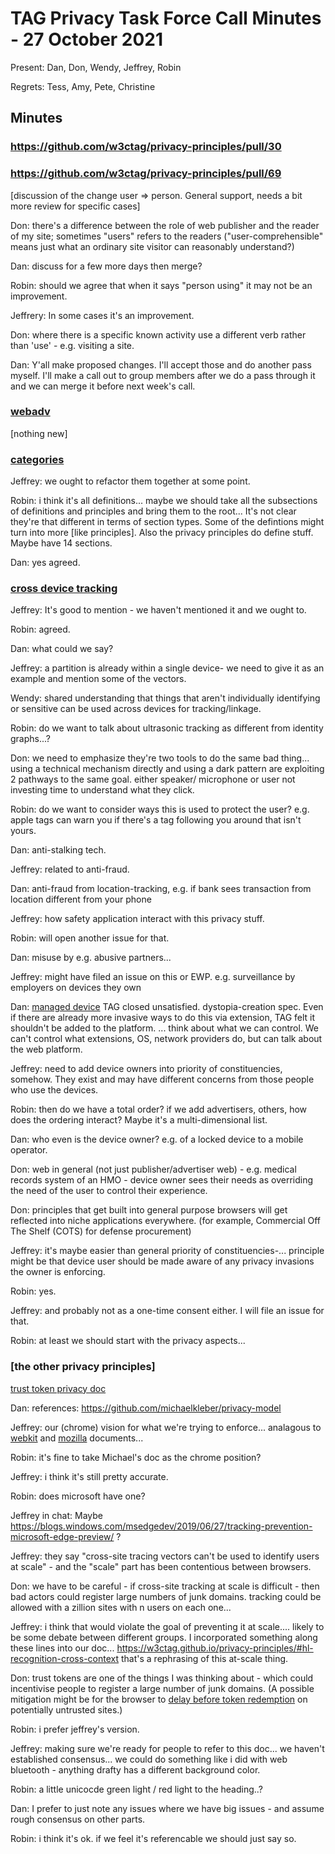 # TAG Privacy Task Force Call Minutes - 27 October 2021

Present: Dan, Don, Wendy, Jeffrey, Robin

Regrets: Tess, Amy, Pete, Christine

## Minutes

### https://github.com/w3ctag/privacy-principles/pull/30

### https://github.com/w3ctag/privacy-principles/pull/69
[discussion of the change user => person. General support, needs a bit more review for specific cases]

Don: there's a difference between the role of web publisher and the reader of my site; sometimes "users" refers to the readers ("user-comprehensible" means just what an ordinary site visitor can reasonably understand?)

Dan: discuss for a few more days then merge? 

Robin: should we agree that when it says "person using" it may not be an improvement.

Jeffrery: In some cases it's an improvement.

Don: where there is a specific known activity use a different verb rather than 'use' - e.g. visiting a site.

Dan: Y'all make proposed changes. I'll accept those and do another pass myself. I'll make a call out to group members after we do a pass through it and we can merge it before next week's call.

### [webadv](https://github.com/w3ctag/privacy-principles/issues/61)

[nothing new]

### [categories](https://github.com/w3ctag/privacy-principles/issues/70)

Jeffrey: we ought to refactor them together at some point.

Robin: i think it's all definitions... maybe we should take all the subsections of definitions and principles and bring them to the root... It's not clear they're that different in terms of section types.  Some of the defintions might turn into more [like principles].   Also the privacy principles do define stuff.  Maybe have 14 sections.

Dan: yes agreed.

### [cross device tracking](https://github.com/w3ctag/privacy-principles/issues/71)

Jeffrey: It's good to mention - we haven't mentioned it and we ought to.

Robin: agreed.

Dan: what could we say?

Jeffrey: a partition is already within a single device- we need to give it as an example and mention some of the vectors.

Wendy: shared understanding that things that aren't individually identifying or sensitive can be used across devices for tracking/linkage.

Robin: do we want to talk about ultrasonic tracking as different from identity graphs...?

Don: we need to emphasize they're two tools to do the same bad thing...  using a technical mechanism directly and using a dark pattern are exploiting 2 pathways to the same goal.  either speaker/ microphone or user not investing time to understand what they click.

Robin: do we want to consider ways this is used to protect the user? e.g. apple tags can warn you if there's a tag following you around that isn't yours.  

Dan: anti-stalking tech.

Jeffrey: related to anti-fraud.

Dan: anti-fraud from location-tracking, e.g. if bank sees transaction from location different from your phone

Jeffrey: how safety application interact with this privacy stuff.

Robin: will open another issue for that.

Dan: misuse by e.g. abusive partners...

Jeffrey: might have filed an issue on this or EWP. e.g. surveillance by employers on devices they own

Dan: [managed device](https://github.com/w3ctag/design-reviews/issues/606) TAG closed unsatisfied. dystopia-creation spec. Even if there are already more invasive ways to do this via extension, TAG felt it shouldn't be added to the platform.
... think about what we can control. We can't control what extensions, OS, network providers do, but can talk about the web platform.

Jeffrey: need to add device owners into priority of constituencies, somehow. They exist and may have different concerns from those people who use the devices. 

Robin: then do we have a total order?  if we add advertisers, others, how does the ordering interact? Maybe it's a multi-dimensional list.

Dan: who even is the device owner? e.g. of a locked device to a mobile operator. 

Don: web in general (not just publisher/advertiser web) - e.g. medical records system of an HMO - device owner sees their needs as overriding the need of the user to control their experience. 

Don: principles that get built into general purpose browsers will get reflected into niche applications everywhere. (for example, Commercial Off The Shelf (COTS) for defense procurement)

Jeffrey: it's maybe easier than general priority of constituencies-... principle might be that device user should be made aware of any privacy invasions the owner is enforcing. 

Robin: yes.                                             

Jeffrey: and probably not as a one-time consent either.  I will file an issue for that.  

Robin: at least we should start with the privacy aspects...

### [the other privacy principles]

[trust token privacy doc](https://github.com/WICG/trust-token-api/blob/main/PRIVACY_FRAMEWORK.md)

Dan: references: https://github.com/michaelkleber/privacy-model 

Jeffrey: our (chrome) vision for what we're trying to enforce... analagous to [webkit](https://webkit.org/tracking-prevention-policy/) and [mozilla](https://wiki.mozilla.org/Security/Anti_tracking_policy) documents...

Robin: it's fine to take Michael's doc as the chrome position?

Jeffrey: i think it's still pretty accurate. 

Robin: does microsoft have one?

Jeffrey in chat: Maybe https://blogs.windows.com/msedgedev/2019/06/27/tracking-prevention-microsoft-edge-preview/ ?

Jeffrey: they say "cross-site tracing vectors can't be used to identify users at scale" - and the "scale" part has been contentious between browsers.  

Don: we have to be careful - if cross-site tracking at scale is difficult - then bad actors could register large numbers of junk domains.  tracking could be allowed with a zillion sites with n users on each one...

Jeffrey: i think that would violate the goal of preventing it at scale....  likely to be some debate between different groups. I incorporated something along these lines into our doc... https://w3ctag.github.io/privacy-principles/#hl-recognition-cross-context that's a rephrasing of this at-scale thing. 

Don: trust tokens are one of the things I was thinking about - which could incentivise people to register a large number of junk domains. (A possible mitigation might be for the browser to [delay before token redemption](https://github.com/WICG/trust-token-api/issues/82) on potentially untrusted sites.)

Robin: i prefer jeffrey's version.

Jeffrey: making sure we're ready for people to refer to this doc... we haven't established consensus... we could do something like i did with web bluetooth - anything drafty has a different background color.

Robin: a little unicocde green light / red light to the heading..?

Dan: I prefer to just note any issues where we have big issues - and assume rough consensus on other parts.

Robin: i think it's ok.  if we feel it's referencable we should just say so.

